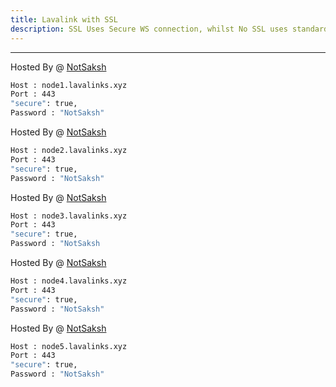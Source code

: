 ```yaml
---
title: Lavalink with SSL
description: SSL Uses Secure WS connection, whilst No SSL uses standard WS. if you want to use the SSL lavalink you need to make sure your bot uses that protocol.
---
```


---
Hosted By @ [NotSaksh](https://notsaksh.me/)
```bash
Host : node1.lavalinks.xyz
Port : 443
"secure": true,
Password : "NotSaksh"
```
Hosted By @ [NotSaksh](https://notsaksh.me/)
```bash
Host : node2.lavalinks.xyz
Port : 443
"secure": true,
Password : "NotSaksh"
```

Hosted By @ [NotSaksh](https://notsaksh.me/)
```bash
Host : node3.lavalinks.xyz
Port : 443
"secure": true,
Password : "NotSaksh
```

Hosted By @ [NotSaksh](https://notsaksh.me/)
```bash
Host : node4.lavalinks.xyz
Port : 443
"secure": true,
Password : "NotSaksh"
```
Hosted By @ [NotSaksh](https://notsaksh.me/)
```bash
Host : node5.lavalinks.xyz
Port : 443
"secure": true,
Password : "NotSaksh"
```